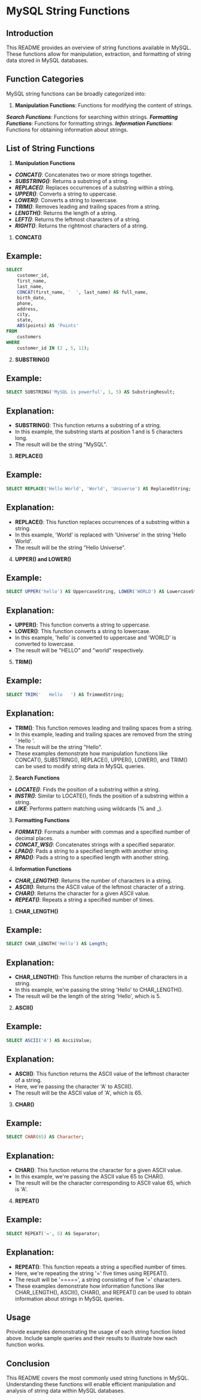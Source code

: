 
# MySQL String Functions

## Introduction

This README provides an overview of string functions available in MySQL. These functions allow for manipulation, extraction, and formatting of string data stored in MySQL databases.

## Function Categories
MySQL string functions can be broadly categorized into:

1. **Manipulation Functions**: Functions for modifying the content of strings.

***Search Functions***: Functions for searching within strings.
***Formatting Functions***: Functions for formatting strings.
***Information Functions***: Functions for obtaining information about strings.

## List of String Functions

1. **Manipulation Functions**

* ***CONCAT()***: Concatenates two or more strings together.
* ***SUBSTRING()***: Returns a substring of a string.
* ***REPLACE()***: Replaces occurrences of a substring within a string.
* ***UPPER()***: Converts a string to uppercase.
* ***LOWER()***: Converts a string to lowercase.
* ***TRIM()***: Removes leading and trailing spaces from a string.
* ***LENGTH()***: Returns the length of a string.
* ***LEFT()***: Returns the leftmost characters of a string.
* ***RIGHT()***: Returns the rightmost characters of a string.

1. **CONCAT()**
## Example:
```sql
SELECT 
    customer_id,
    first_name,
    last_name,
    CONCAT(first_name, '  ', last_name) AS full_name,
    birth_date,
    phone,
    address,
    city,
    state,
    ABS(points) AS 'Points'
FROM
    customers
WHERE
    customer_id IN (2 , 5, 11);
```

2. **SUBSTRING()**
## Example:

```sql
SELECT SUBSTRING('MySQL is powerful', 1, 5) AS SubstringResult;
```
## Explanation:
* **SUBSTRING()**: This function returns a substring of a string.
* In this example, the substring starts at position 1 and is 5 characters long.
* The result will be the string "MySQL".

3. **REPLACE()**
## Example:

```sql
SELECT REPLACE('Hello World', 'World', 'Universe') AS ReplacedString;
```

## Explanation:
* **REPLACE()**: This function replaces occurrences of a substring within a string.
* In this example, 'World' is replaced with 'Universe' in the string 'Hello World'.
* The result will be the string "Hello Universe".

4. **UPPER() and LOWER()**
## Example:

```sql
SELECT UPPER('hello') AS UppercaseString, LOWER('WORLD') AS LowercaseString;
```

## Explanation:
* **UPPER()**: This function converts a string to uppercase.
* **LOWER()**: This function converts a string to lowercase.
* In this example, 'hello' is converted to uppercase and 'WORLD' is converted to lowercase.
* The result will be "HELLO" and "world" respectively.

5. **TRIM()**
## Example:

```sql
SELECT TRIM('   Hello   ') AS TrimmedString;
```

## Explanation:
* **TRIM()**: This function removes leading and trailing spaces from a string.
* In this example, leading and trailing spaces are removed from the string ' Hello '.
* The result will be the string "Hello".
* These examples demonstrate how manipulation functions like CONCAT(), SUBSTRING(), REPLACE(), UPPER(), LOWER(), and TRIM() can be used to modify string data in MySQL queries.

2. **Search Functions**

* ***LOCATE()***: Finds the position of a substring within a string.
* ***INSTR()***: Similar to LOCATE(), finds the position of a substring within a string.
* ***LIKE***: Performs pattern matching using wildcards (% and _).

3. **Formatting Functions**
* ***FORMAT()***: Formats a number with commas and a specified number of decimal places.
* ***CONCAT_WS()***: Concatenates strings with a specified separator.
* ***LPAD()***: Pads a string to a specified length with another string.
* ***RPAD()***: Pads a string to a specified length with another string.

4. **Information Functions**

* ***CHAR_LENGTH()***: Returns the number of characters in a string.
* ***ASCII()***: Returns the ASCII value of the leftmost character of a string.
* ***CHAR()***: Returns the character for a given ASCII value.
* ***REPEAT()***: Repeats a string a specified number of times.

1. **CHAR_LENGTH()**
## Example:
```sql
SELECT CHAR_LENGTH('Hello') AS Length;
```

## Explanation:
* **CHAR_LENGTH()**: This function returns the number of characters in a string.
* In this example, we're passing the string 'Hello' to CHAR_LENGTH().
* The result will be the length of the string 'Hello', which is 5.

2. **ASCII()**
## Example:
```sql
SELECT ASCII('A') AS AsciiValue;
```

## Explanation:
* **ASCII()**: This function returns the ASCII value of the leftmost character of a string.
* Here, we're passing the character 'A' to ASCII().
* The result will be the ASCII value of 'A', which is 65.

3. **CHAR()**
## Example:
```sql
SELECT CHAR(65) AS Character;
```

## Explanation:
* **CHAR()**: This function returns the character for a given ASCII value.
* In this example, we're passing the ASCII value 65 to CHAR().
* The result will be the character corresponding to ASCII value 65, which is 'A'.

4. **REPEAT()**
## Example:
```sql
SELECT REPEAT('=', 5) AS Separator;
```

## Explanation:
* **REPEAT()**: This function repeats a string a specified number of times.
* Here, we're repeating the string '=' five times using REPEAT().
* The result will be '=====', a string consisting of five '=' characters.
* These examples demonstrate how information functions like CHAR_LENGTH(), ASCII(), CHAR(), and REPEAT() can be used to obtain information about strings in MySQL queries.

## Usage
Provide examples demonstrating the usage of each string function listed above. Include sample queries and their results to illustrate how each function works.

## Conclusion
This README covers the most commonly used string functions in MySQL. Understanding these functions will enable efficient manipulation and analysis of string data within MySQL databases.
